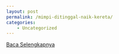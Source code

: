```yaml
---
layout: post
permalink: /mimpi-ditinggal-naik-kereta/
categories:
    - Uncategorized
---
```


[Baca Selengkapnya](/10)